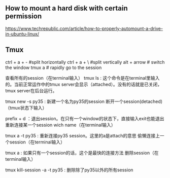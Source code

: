 ## How to mount a hard disk with certain permission
https://www.techrepublic.com/article/how-to-properly-automount-a-drive-in-ubuntu-linux/


## Tmux

ctrl + a + - #split horizontally
ctrl + a + \ #split vertically
alt + arrow # switch the window
tmux a # rapidly go to the session

查看所有的session（在terminal输入）
tmux ls : 这个命令是在terminal里输入的。当前正常运作中的tmux server会显示（attached）。没有的话就是已关闭，tmux server在后台运行。

tmux new -s py35 : 新建一个名为py35的session
断开一个session(detached) （tmux状态下输入）

prefix + d ：退出session。在只有一个window的状态下，直接输入exit也能退出
重新连接某一个session wich name（在terminal输入）

tmux a -t py35 : 重新连接py35 session。这里的a是attach的意思
偷懒连接上一个session（在terminal输入）

tmux a : 如果只有一个session的话，这个是最快的连接方法
删除session（在terminal输入）

tmux kill-session -a -t py35 : 删除除了py35以外的所有session
